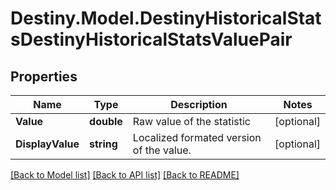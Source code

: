 # Destiny.Model.DestinyHistoricalStatsDestinyHistoricalStatsValuePair

## Properties

Name | Type | Description | Notes
------------ | ------------- | ------------- | -------------
**Value** | **double** | Raw value of the statistic | [optional] 
**DisplayValue** | **string** | Localized formated version of the value. | [optional] 

[[Back to Model list]](../README.md#documentation-for-models) [[Back to API list]](../README.md#documentation-for-api-endpoints) [[Back to README]](../README.md)

